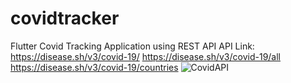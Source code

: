 # covidtracker

Flutter Covid Tracking Application 
using REST API 
API Link: 
https://disease.sh/v3/covid-19/
https://disease.sh/v3/covid-19/all
https://disease.sh/v3/covid-19/countries
![CovidAPI](https://user-images.githubusercontent.com/64031326/207637720-c92ac90d-1090-4c7c-aa92-57ed02e3d9fe.jpg)
